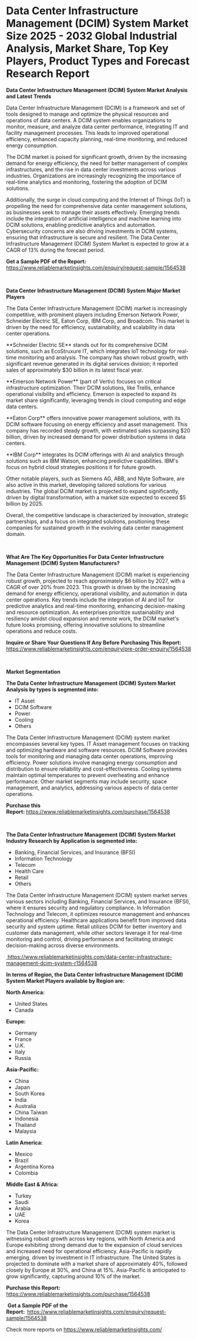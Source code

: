 <p><h1>Data Center Infrastructure Management (DCIM) System Market Size 2025 - 2032 Global Industrial Analysis, Market Share, Top Key Players, Product Types and Forecast Research Report</h1></p><p><strong>Data Center Infrastructure Management (DCIM) System Market Analysis and Latest Trends</strong></p>
<p><p>Data Center Infrastructure Management (DCIM) is a framework and set of tools designed to manage and optimize the physical resources and operations of data centers. A DCIM system enables organizations to monitor, measure, and analyze data center performance, integrating IT and facility management processes. This leads to improved operational efficiency, enhanced capacity planning, real-time monitoring, and reduced energy consumption.</p><p>The DCIM market is poised for significant growth, driven by the increasing demand for energy efficiency, the need for better management of complex infrastructures, and the rise in data center investments across various industries. Organizations are increasingly recognizing the importance of real-time analytics and monitoring, fostering the adoption of DCIM solutions. </p><p>Additionally, the surge in cloud computing and the Internet of Things (IoT) is propelling the need for comprehensive data center management solutions, as businesses seek to manage their assets effectively. Emerging trends include the integration of artificial intelligence and machine learning into DCIM solutions, enabling predictive analytics and automation. Cybersecurity concerns are also driving investments in DCIM systems, ensuring that infrastructure is secure and resilient. The Data Center Infrastructure Management (DCIM) System Market is expected to grow at a CAGR of 13% during the forecast period.</p></p>
<p><strong>Get a Sample PDF of the Report:&nbsp;</strong> <a href="https://www.reliablemarketinsights.com/enquiry/request-sample/1564538?utm_campaign=2002&utm_medium=2&utm_source=Github&utm_content=ia&utm_term=11032025&utm_id=data-center-infrastructure-management-dcim-system">https://www.reliablemarketinsights.com/enquiry/request-sample/1564538</a></p>
<p>&nbsp;</p>
<p><strong>Data Center Infrastructure Management (DCIM) System Major Market Players</strong></p>
<p><p>The Data Center Infrastructure Management (DCIM) market is increasingly competitive, with prominent players including Emerson Network Power, Schneider Electric SE, Eaton Corp, IBM Corp, and Broadcom. This market is driven by the need for efficiency, sustainability, and scalability in data center operations.</p><p>**Schneider Electric SE** stands out for its comprehensive DCIM solutions, such as EcoStruxure IT, which integrates IoT technology for real-time monitoring and analysis. The company has shown robust growth, with significant revenue generated in its digital services division; it reported sales of approximately $30 billion in its latest fiscal year.</p><p>**Emerson Network Power** (part of Vertiv) focuses on critical infrastructure optimization. Their DCIM solutions, like Trellis, enhance operational visibility and efficiency. Emerson is expected to expand its market share significantly, leveraging trends in cloud computing and edge data centers.</p><p>**Eaton Corp** offers innovative power management solutions, with its DCIM software focusing on energy efficiency and asset management. This company has recorded steady growth, with estimated sales surpassing $20 billion, driven by increased demand for power distribution systems in data centers.</p><p>**IBM Corp** integrates its DCIM offerings with AI and analytics through solutions such as IBM Watson, enhancing predictive capabilities. IBM's focus on hybrid cloud strategies positions it for future growth.</p><p>Other notable players, such as Siemens AG, ABB, and Nlyte Software, are also active in this market, developing tailored solutions for various industries. The global DCIM market is projected to expand significantly, driven by digital transformation, with a market size expected to exceed $5 billion by 2025.</p><p>Overall, the competitive landscape is characterized by innovation, strategic partnerships, and a focus on integrated solutions, positioning these companies for sustained growth in the evolving data center management domain.</p></p>
<p>&nbsp;</p>
<p><strong>What Are The Key Opportunities For Data Center Infrastructure Management (DCIM) System Manufacturers?</strong></p>
<p><p>The Data Center Infrastructure Management (DCIM) market is experiencing robust growth, projected to reach approximately $6 billion by 2027, with a CAGR of over 20% from 2023. This growth is driven by the increasing demand for energy efficiency, operational visibility, and automation in data center operations. Key trends include the integration of AI and IoT for predictive analytics and real-time monitoring, enhancing decision-making and resource optimization. As enterprises prioritize sustainability and resiliency amidst cloud expansion and remote work, the DCIM market's future looks promising, offering innovative solutions to streamline operations and reduce costs.</p></p>
<p><strong>Inquire or Share Your Questions If Any Before Purchasing This Report:</strong> <a href="https://www.reliablemarketinsights.com/enquiry/pre-order-enquiry/1564538?utm_campaign=2002&utm_medium=2&utm_source=Github&utm_content=ia&utm_term=11032025&utm_id=data-center-infrastructure-management-dcim-system">https://www.reliablemarketinsights.com/enquiry/pre-order-enquiry/1564538</a></p>
<p>&nbsp;</p>
<p><strong>Market Segmentation</strong></p>
<p><strong>The Data Center Infrastructure Management (DCIM) System Market Analysis by types is segmented into:</strong></p>
<p><ul><li>IT Asset</li><li>DCIM Software</li><li>Power</li><li>Cooling</li><li>Others</li></ul></p>
<p><p>The Data Center Infrastructure Management (DCIM) system market encompasses several key types. IT Asset management focuses on tracking and optimizing hardware and software resources. DCIM Software provides tools for monitoring and managing data center operations, improving efficiency. Power solutions involve managing energy consumption and distribution to ensure reliability and cost-effectiveness. Cooling systems maintain optimal temperatures to prevent overheating and enhance performance. Other market segments may include security, space management, and analytics, addressing various aspects of data center operations.</p></p>
<p><strong>Purchase this Report:&nbsp;</strong><a href="https://www.reliablemarketinsights.com/purchase/1564538?utm_campaign=2002&utm_medium=2&utm_source=Github&utm_content=ia&utm_term=11032025&utm_id=data-center-infrastructure-management-dcim-system">https://www.reliablemarketinsights.com/purchase/1564538</a></p>
<p>&nbsp;</p>
<p><strong>The Data Center Infrastructure Management (DCIM) System Market Industry Research by Application is segmented into:</strong></p>
<p><ul><li>Banking, Financial Services, and Insurance (BFSI)</li><li>Information Technology</li><li>Telecom</li><li>Health Care</li><li>Retail</li><li>Others</li></ul></p>
<p><p>The Data Center Infrastructure Management (DCIM) system market serves various sectors including Banking, Financial Services, and Insurance (BFSI), where it ensures security and regulatory compliance. In Information Technology and Telecom, it optimizes resource management and enhances operational efficiency. Healthcare applications benefit from improved data security and system uptime. Retail utilizes DCIM for better inventory and customer data management, while other sectors leverage it for real-time monitoring and control, driving performance and facilitating strategic decision-making across diverse environments.</p></p>
<p><a href="https://www.reliablemarketinsights.com/data-center-infrastructure-management-dcim-system-r1564538?utm_campaign=2002&utm_medium=2&utm_source=Github&utm_content=ia&utm_term=11032025&utm_id=data-center-infrastructure-management-dcim-system">&nbsp;https://www.reliablemarketinsights.com/data-center-infrastructure-management-dcim-system-r1564538</a></p>
<p><strong>In terms of Region, the Data Center Infrastructure Management (DCIM) System Market Players available by Region are:</strong></p>
<p>
    <p> <strong> North America: </strong>
        <ul>
            <li>United States</li>
            <li>Canada</li>
        </ul>
        </p> 
    <p> <strong> Europe: </strong>
        <ul>
            <li>Germany</li>
            <li>France</li>
            <li>U.K.</li>
            <li>Italy</li>
            <li>Russia</li>
        </ul>
        </p> 
    <p> <strong> Asia-Pacific: </strong>
        <ul>
            <li>China</li>
            <li>Japan</li>
            <li>South Korea</li>
            <li>India</li>
            <li>Australia</li>
            <li>China Taiwan</li>
            <li>Indonesia</li>
            <li>Thailand</li>
            <li>Malaysia</li>
        </ul>
        </p> 
    <p> <strong> Latin America: </strong>
        <ul>
            <li>Mexico</li>
            <li>Brazil</li>
            <li>Argentina Korea</li>
            <li>Colombia</li>
        </ul>
        </p> 
    <p> <strong> Middle East & Africa: </strong>
        <ul>
            <li>Turkey</li>
            <li>Saudi</li>
            <li>Arabia</li>
            <li>UAE</li>
            <li>Korea</li>
        </ul>
    </p>
    </p>
<p><p>The Data Center Infrastructure Management (DCIM) system market is witnessing robust growth across key regions, with North America and Europe exhibiting strong demand due to the expansion of cloud services and increased need for operational efficiency. Asia-Pacific is rapidly emerging, driven by investment in IT infrastructure. The United States is projected to dominate with a market share of approximately 40%, followed closely by Europe at 30%, and China at 15%. Asia-Pacific is anticipated to grow significantly, capturing around 10% of the market.</p></p>
<p><strong>Purchase this Report: </strong><a href="https://www.reliablemarketinsights.com/purchase/1564538?utm_campaign=2002&utm_medium=2&utm_source=Github&utm_content=ia&utm_term=11032025&utm_id=data-center-infrastructure-management-dcim-system">https://www.reliablemarketinsights.com/purchase/1564538</a></p>
<p>&nbsp;<strong>Get a Sample PDF of the Report:&nbsp;&nbsp;</strong><a href="https://www.reliablemarketinsights.com/enquiry/request-sample/1564538?utm_campaign=2002&utm_medium=2&utm_source=Github&utm_content=ia&utm_term=11032025&utm_id=data-center-infrastructure-management-dcim-system">https://www.reliablemarketinsights.com/enquiry/request-sample/1564538</a></p>
<p><strong></strong></p>
<p>Check more reports on <a href="https://www.reliablemarketinsights.com/?utm_campaign=2002&utm_medium=2&utm_source=Github&utm_content=ia&utm_term=11032025&utm_id=data-center-infrastructure-management-dcim-system">https://www.reliablemarketinsights.com/</a></p>
